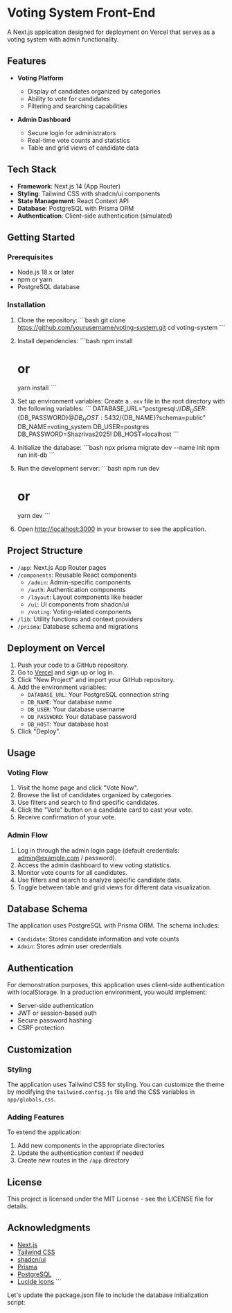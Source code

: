 # Voting System Front-End

A Next.js application designed for deployment on Vercel that serves as a voting system with admin functionality.

## Features

- **Voting Platform**
  - Display of candidates organized by categories
  - Ability to vote for candidates
  - Filtering and searching capabilities

- **Admin Dashboard**
  - Secure login for administrators
  - Real-time vote counts and statistics
  - Table and grid views of candidate data

## Tech Stack

- **Framework**: Next.js 14 (App Router)
- **Styling**: Tailwind CSS with shadcn/ui components
- **State Management**: React Context API
- **Database**: PostgreSQL with Prisma ORM
- **Authentication**: Client-side authentication (simulated)

## Getting Started

### Prerequisites

- Node.js 18.x or later
- npm or yarn
- PostgreSQL database

### Installation

1. Clone the repository:
   \`\`\`bash
   git clone https://github.com/yourusername/voting-system.git
   cd voting-system
   \`\`\`

2. Install dependencies:
   \`\`\`bash
   npm install
   # or
   yarn install
   \`\`\`

3. Set up environment variables:
   Create a `.env` file in the root directory with the following variables:
   \`\`\`
   DATABASE_URL="postgresql://${DB_USER}:${DB_PASSWORD}@${DB_HOST}:5432/${DB_NAME}?schema=public"
   DB_NAME=voting_system
   DB_USER=postgres
   DB_PASSWORD=Shazrivas2025!
   DB_HOST=localhost
   \`\`\`

4. Initialize the database:
   \`\`\`bash
   npx prisma migrate dev --name init
   npm run init-db
   \`\`\`

5. Run the development server:
   \`\`\`bash
   npm run dev
   # or
   yarn dev
   \`\`\`

6. Open [http://localhost:3000](http://localhost:3000) in your browser to see the application.

## Project Structure

- `/app`: Next.js App Router pages
- `/components`: Reusable React components
  - `/admin`: Admin-specific components
  - `/auth`: Authentication components
  - `/layout`: Layout components like header
  - `/ui`: UI components from shadcn/ui
  - `/voting`: Voting-related components
- `/lib`: Utility functions and context providers
- `/prisma`: Database schema and migrations

## Deployment on Vercel

1. Push your code to a GitHub repository.
2. Go to [Vercel](https://vercel.com) and sign up or log in.
3. Click "New Project" and import your GitHub repository.
4. Add the environment variables:
   - `DATABASE_URL`: Your PostgreSQL connection string
   - `DB_NAME`: Your database name
   - `DB_USER`: Your database username
   - `DB_PASSWORD`: Your database password
   - `DB_HOST`: Your database host
5. Click "Deploy".

## Usage

### Voting Flow

1. Visit the home page and click "Vote Now".
2. Browse the list of candidates organized by categories.
3. Use filters and search to find specific candidates.
4. Click the "Vote" button on a candidate card to cast your vote.
5. Receive confirmation of your vote.

### Admin Flow

1. Log in through the admin login page (default credentials: admin@example.com / password).
2. Access the admin dashboard to view voting statistics.
3. Monitor vote counts for all candidates.
4. Use filters and search to analyze specific candidate data.
5. Toggle between table and grid views for different data visualization.

## Database Schema

The application uses PostgreSQL with Prisma ORM. The schema includes:

- `Candidate`: Stores candidate information and vote counts
- `Admin`: Stores admin user credentials

## Authentication

For demonstration purposes, this application uses client-side authentication with localStorage. In a production environment, you would implement:

- Server-side authentication
- JWT or session-based auth
- Secure password hashing
- CSRF protection

## Customization

### Styling

The application uses Tailwind CSS for styling. You can customize the theme by modifying the `tailwind.config.js` file and the CSS variables in `app/globals.css`.

### Adding Features

To extend the application:

1. Add new components in the appropriate directories
2. Update the authentication context if needed
3. Create new routes in the `/app` directory

## License

This project is licensed under the MIT License - see the LICENSE file for details.

## Acknowledgments

- [Next.js](https://nextjs.org/)
- [Tailwind CSS](https://tailwindcss.com/)
- [shadcn/ui](https://ui.shadcn.com/)
- [Prisma](https://www.prisma.io/)
- [PostgreSQL](https://www.postgresql.org/)
- [Lucide Icons](https://lucide.dev/)
\`\`\`

Let's update the package.json file to include the database initialization script:

